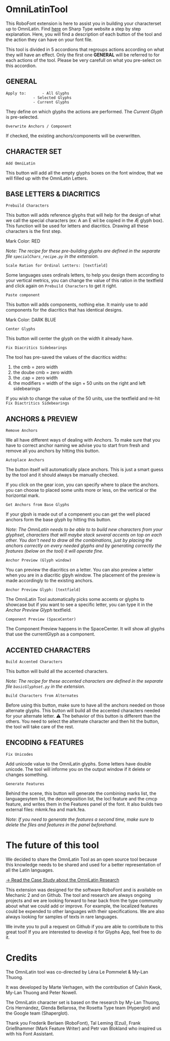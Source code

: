 # OmniLatinTool
This RoboFont extension is here to assist you in building your characterset up to OmniLatin. Find [here](https://www.sharptype.co/case-studies/omni-latin-tool) on Sharp Type website a step by step explanation. Here, you will find a description of each button of the tool and the action they can have on your font file.

This tool is divided in 5 accordions that regroups actions according on what they will have an effect. Only the first one **GENERAL** will be referred to for each actions of the tool. Please be very carefull on what you pre-select on this accordion. 

## GENERAL
```
Apply to: 		- All Glyphs
			- Selected Glyphs
			- Current Glyphs
```
They define on which glyphs the actions are performed. The *Current Glyph* is pre-selected.

```
Overwrite Anchors / Component
```
If checked, the existing anchors/components will be overwritten.

## CHARACTER SET

```
Add OmniLatin
```
This button will add all the empty glyphs boxes on the font window, that we will filled up with the OmniLatin Letters.

## BASE LETTERS & DIACRITICS
```
Prebuild Characters
```
This button will adds reference glyphs that will help for the design of what we call the special characters (ex: A an E wil be copied in the Æ glyph box). This function will be used for letters and diacritics. Drawing all these characters is the first step.

Mark Color: RED

*Note: The recipe for these pre-building glyphs are defined in the separate file `specialChars_recipe.py` in the extension.*


```
Scale Ration for Ordinal Letters: [textfield]
```
Some languages uses ordinals letters, to help you design them according to your vertical metrics, you can change the value of this ration in the textfield and click again on `Prebuild Characters` to get it right.

```
Paste component
```
This button will adds components, nothing else. It mainly use to add components for the diacritics that has identical designs.

Mark Color: DARK BLUE

```
Center Glyphs
```
This button will center the glyph on the width it already have.


```
Fix Diacritics Sidebearings
```
The tool has pre-saved the values ​​of the diacritics widths:

1. the cmb = zero width
2. the doube cmb = zero width
3. the .cap = zero width
4. the modifiers = width of the sign + 50 units on the right and left sidebearings

If you wish to change the value of the 50 units, use the textfield and re-hit `Fix Diactritics Sidebearings`

## ANCHORS & PREVIEW
```
Remove Anchors
```
We all have different ways of dealing with Anchors. To make sure that you have to correct anchor naming we advise you to start from fresh and remove all you anchors by hitting this button.

```
Autoplace Anchors
```
The button itself will automatically place anchors. This is just a smart guess by the tool and it should always be manually checked. 

If you click on the gear icon, you can specify where to place the anchors. you can choose to placed some units more or less, on the vertical or the horizontal mark.

```
Get Anchors from Base Glyphs
```
If your glpsh is made out of a compenent you can get the well placed anchors form the base glyph by hitting this button.

*Note: The OmniLatin needs to be able to to build new characters from your glyphset, characters that will maybe stack several accents on top on each other. You don't need to draw all the combinations, just by placing the anchors correctly on every needed glyphs and by generating correctly the features (below on the tool) it will operate fine.*

```
Anchor Preview (Glyph window)
```
You can preview the diacritics on a letter. You can also preview a letter when you are in a diacritic glpyh window. The placement of the preview is made accordingly to the existing anchors.

```
Anchor Preview Glyph: [textfield]
```
The OmniLatin Tool automatically picks some accents or glyphs to showcase but if you want to see a specific letter, you can type it in the *Anchor Preview Glyph* textfield.

```
Component Preview (SpaceCenter)
```
The Component Preview happens in the SpaceCenter. It will show all glyphs that use the currentGlyph as a component.

## ACCENTED CHARACTERS

```
Build Accented Characters
```
This button will build all the accented characters. 

*Note: The recipe for these accented characters are defined in the separate file `basicGlyphset.py` in the extension.*

```
Build Characters from Alternates
```
Before using this button, make sure to have all the anchors needed on those alternate glyphs.  This button will build all the accented characters needed for your alternate letter. ⚠️ The behavior of this button is different than the others. You need to select the alternate character and then hit the button, the tool will take care of the rest. 


## ENCODING & FEATURES

```
Fix Unicodes
```
Add unicode value to the OmniLatin glyphs. Some letters have double unicode. The tool will informe you on the output window if it delete or changes something. 

```
Generate Features
```
Behind the scene, this button will generate the combining marks list, the languagesytem list, the decomposition list, the locl feature and the cmcp feature, and writes them in the Features panel of the font. It also builds two external files: mkmk.fea and mark.fea.

*Note: If you need to generate the features a second time, make sure to delete the files and features in the panel beforehand.*


# The future of this tool

We decided to share the OmniLatin Tool as an open source tool because this knowledge needs to be shared and used for a better representation of all the Latin languages.

[→ Read the Case Study about the OmniLatin Research](https://www.sharptype.co/case-studies/omni-latin-research)

This extension was designed for the software RoboFont and is available on Mechanic 2 and on Github. The tool and research are always ongoing projects and we are looking forward to hear back from the type community about what we could add or improve. For example, the localized features could be expended to other languages with their specifications. We are also always looking for samples of texts in rare languages.

We invite you to pull a request on Github if you are able to contribute to this great tool! If you are interested to develop it for Glyphs App, feel free to do it.

# Credits

The OmniLatin tool was co-directed by Léna Le Pommelet & My-Lan Thuong.

It was developed by Marte Verhagen, with the contribution of Calvin Kwok, My-Lan Thuong and Peter Nowell.

The OmniLatin character set is based on the research by My-Lan Thuong, Cris Hernández, Glenda Bellarosa, the Rosetta Type team (Hyperglot) and the Google team (Shaperglot).

Thank you Frederik Berlaen (RoboFont), Tal Leming (Ezui), Frank Grießhammer (Mark Feature Writer) and Petr van Blokland who inspired us with his Font Assistant.
